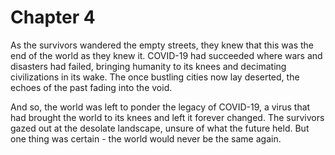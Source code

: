 # Chapter 4

As the survivors wandered the empty streets, they knew that this was the end of the world as they knew it. COVID-19 had succeeded where wars and disasters had failed, bringing humanity to its knees and decimating civilizations in its wake. The once bustling cities now lay deserted, the echoes of the past fading into the void.

And so, the world was left to ponder the legacy of COVID-19, a virus that had brought the world to its knees and left it forever changed. The survivors gazed out at the desolate landscape, unsure of what the future held. But one thing was certain - the world would never be the same again.